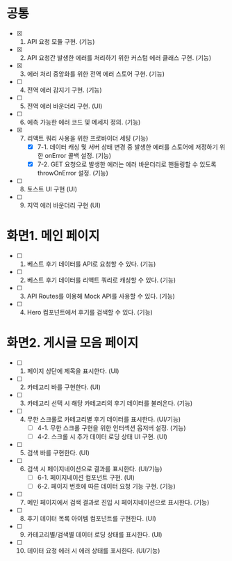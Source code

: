 # 공통

- [x] 1. API 요청 모듈 구현. (기능)
- [x] 2. API 요청간 발생한 에러를 처리하기 위한 커스텀 에러 클래스 구현. (기능)
- [x] 3. 에러 처리 중앙화를 위한 전역 에러 스토어 구현. (기능)
- [ ] 4. 전역 에러 감지기 구현. (기능)
- [ ] 5. 전역 에러 바운더리 구현. (UI)
- [ ] 6. 에측 가능한 에러 코드 및 메세지 정의. (기능)
- [x] 7. 리액트 쿼리 사용을 위한 프로바이더 세팅 (기능)
     - [x] 7-1. 데이터 캐싱 및 서버 상태 변경 중 발생한 에러를 스토어에 저정하기 위한 onError 콜백 설정. (기능)
     - [x] 7-2. GET 요청으로 발생한 에러는 에러 바운더리로 핸들링할 수 있도록 throwOnError 설정. (기능)
- [ ] 8. 토스트 UI 구현 (UI)
- [ ] 9. 지역 에러 바운더리 구현 (UI)

# 화면1. 메인 페이지

- [ ] 1. 베스트 후기 데이터를 API로 요청할 수 있다. (기능)
- [ ] 2. 베스트 후기 데이터를 리액트 쿼리로 캐싱할 수 있다. (기능)
- [ ] 3. API Routes를 이용해 Mock API를 사용할 수 있다. (기능)
- [ ] 4. Hero 컴포넌트에서 후기를 검색할 수 있다. (기능)

# 화면2. 게시글 모음 페이지

- [ ] 1. 페이지 상단에 제목을 표시한다. (UI)
- [ ] 2. 카테고리 바를 구현한다. (UI)
- [ ] 3. 카테고리 선택 시 해당 카테고리의 후기 데이터를 불러온다. (기능)
- [ ] 4. 무한 스크롤로 카테고리별 후기 데이터를 표시한다. (UI/기능)
     - [ ] 4-1. 무한 스크롤 구현을 위한 인터섹션 옵저버 설정. (기능)
     - [ ] 4-2. 스크롤 시 추가 데이터 로딩 상태 UI 구현. (UI)
- [ ] 5. 검색 바를 구현한다. (UI)
- [ ] 6. 검색 시 페이지네이션으로 결과를 표시한다. (UI/기능)
     - [ ] 6-1. 페이지네이션 컴포넌트 구현. (UI)
     - [ ] 6-2. 페이지 번호에 따른 데이터 요청 기능 구현. (기능)
- [ ] 7. 메인 페이지에서 검색 결과로 진입 시 페이지네이션으로 표시한다. (기능)
- [ ] 8. 후기 데이터 목록 아이템 컴포넌트를 구현한다. (UI)
- [ ] 9. 카테고리별/검색별 데이터 로딩 상태를 표시한다. (UI)
- [ ] 10. 데이터 요청 에러 시 에러 상태를 표시한다. (UI/기능)
 